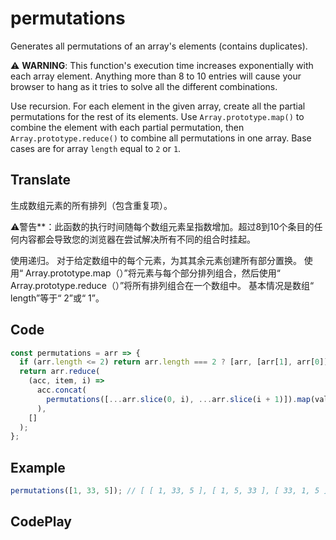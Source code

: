 # permutations

Generates all permutations of an array's elements (contains duplicates).

⚠️ **WARNING**: This function's execution time increases exponentially with each array element. Anything more than 8 to 10 entries will cause your browser to hang as it tries to solve all the different combinations.

Use recursion.
For each element in the given array, create all the partial permutations for the rest of its elements.
Use `Array.prototype.map()` to combine the element with each partial permutation, then `Array.prototype.reduce()` to combine all permutations in one array.
Base cases are for array `length` equal to `2` or `1`.

## Translate

生成数组元素的所有排列（包含重复项）。

⚠警告**：此函数的执行时间随每个数组元素呈指数增加。超过8到10个条目的任何内容都会导致您的浏览器在尝试解决所有不同的组合时挂起。

使用递归。
对于给定数组中的每个元素，为其其余元素创建所有部分置换。
使用“ Array.prototype.map（）”将元素与每个部分排列组合，然后使用“ Array.prototype.reduce（）”将所有排列组合在一个数组中。
基本情况是数组“ length”等于“ 2”或“ 1”。

## Code

```js
const permutations = arr => {
  if (arr.length <= 2) return arr.length === 2 ? [arr, [arr[1], arr[0]]] : arr;
  return arr.reduce(
    (acc, item, i) =>
      acc.concat(
        permutations([...arr.slice(0, i), ...arr.slice(i + 1)]).map(val => [item, ...val])
      ),
    []
  );
};
```

## Example

```js
permutations([1, 33, 5]); // [ [ 1, 33, 5 ], [ 1, 5, 33 ], [ 33, 1, 5 ], [ 33, 5, 1 ], [ 5, 1, 33 ], [ 5, 33, 1 ] ]
```

## CodePlay

<template>
  <code-play codeplay-id="" />
</template>

